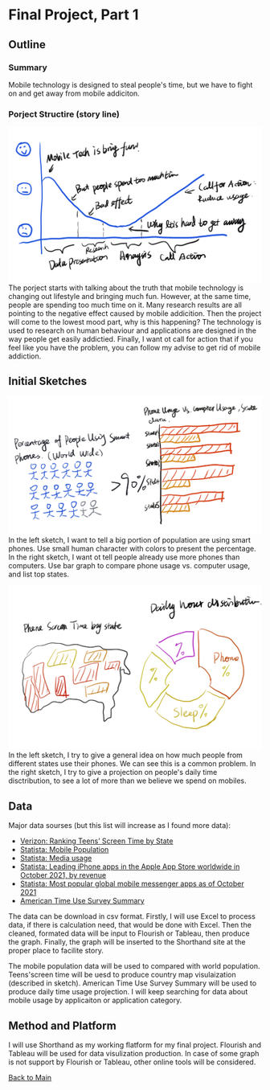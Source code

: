 # Final Project, Part 1

## Outline
### Summary
Mobile technology is designed to steal people's time, but we have to fight on and get away from mobile addiciton. 

### Porject Structire (story line)
![Image](story_line.jpeg)
The porject starts with talking about the truth that mobile technology is changing out lifestyle and bringing much fun. However, at the same time, people are spending too much time on it. Many research results are all pointing to the negative effect caused by mobile addicition. Then the project will come to the lowest mood part, why is this happening? The technology is used to research on human behaviour and applications are designed in the way people get easily addictied. Finally, I want ot call for action that if you feel like you have the problem, you can follow my advise to get rid of mobile addiction. 

## Initial Sketches
![Image](mobile_sketch1.jpeg)
In the left sketch, I want to tell a big portion of population are using smart phones. Use small human character with colors to present the percentage.
In the right sketch, I want ot tell people already use more phones than computers. Use bar graph to compare phone usage vs. computer usage, and list top states.

![Image](mobile_sketch2.jpeg)
In the left sketch, I try to give a general idea on how much people from different states use their phones. We can see this is a common problem.
In the right sketch, I try to give a projection on people's daily time disctribution, to see a lot of more than we believe we spend on mobiles.

## Data
Major data sourses (but this list will increase as I found more data):
- [Verizon: Ranking Teens’ Screen Time by State ](https://go.verizon.com/resources/teens-with-the-most-screen-time-per-state/)
- [Statista: Mobile Population](https://www.statista.com/statistics/617136/digital-population-worldwide/)
- [Statista: Media usage](https://www.statista.com/statistics/195140/new-user-generated-content-uploaded-by-users-per-minute/)
- [Statista: Leading iPhone apps in the Apple App Store worldwide in October 2021, by revenue](https://www.statista.com/statistics/271103/top-iphone-apps-worldwide-by-revenue/)
- [Statista: Most popular global mobile messenger apps as of October 2021](https://www.statista.com/statistics/258749/most-popular-global-mobile-messenger-apps/)
- [American Time Use Survey Summary](https://www.bls.gov/tus/a1-2019.pdf)

The data can be download in csv format. Firstly, I will use Excel to process data, if there is calculation need, that would be done with Excel. Then the cleaned, formated data will be input to Flourish or Tableau, then produce the graph. Finally, the graph will be inserted to the Shorthand site at the proper place to facilite story.

The mobile population data will be used to compared with world population. Teens'screen time will be uesd to produce country map visulaization (described in sketch). American Time Use Survey Summary will be used to produce daily time usage projection. I will keep searching for data about mobile usage by applicaiton or application category. 

## Method and Platform

I will use Shorthand as my working flatform for my final project. Flourish and Tableau will be used for data visulization production. In case of some graph is not support by Flourish or Tableau, other online tools will be considered.

[Back to Main](/README.md)
